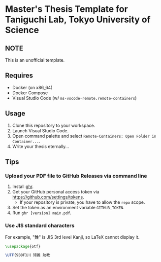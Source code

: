# Master's Thesis Template for Taniguchi Lab, Tokyo University of Science

## NOTE

This is an unofficial template.

## Requires

- Docker (on x86_64)
- Docker Compose
- Visual Studio Code (w/ `ms-vscode-remote.remote-containers`)

## Usage

1. Clone this repository to your workspace.
2. Launch Visual Studio Code.
3. Open command palette and select `Remote-Containers: Open Folder in Container...`.
4. Write your thesis eternally...

## Tips

### Upload your PDF file to GitHub Releases via command line

1. Install [ghr](https://github.com/tcnksm/ghr).
2. Get your GitHub personal access token via <https://github.com/settings/tokens>.
   - If your repository is private, you have to allow the `repo` scope.
3. Set the token as an environment variable `GITHUB_TOKEN`.
4. Run `ghr [version] main.pdf`.

### Use JIS standard characters

For example, "鮏" is JIS 3rd level Kanji, so LaTeX cannot display it.

```tex
\usepackage{otf}

\UTF{9B8F}川 矩義 助教
```
